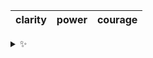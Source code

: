 | clarity | power | courage |
| :-----: | :---: | :-----: |

<details>
  <summary>✨</summary>
  These words are chosen at random each day. New words will appear here tomorrow morning.
</details>
